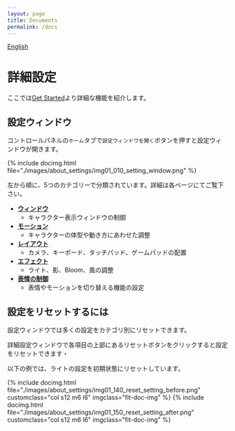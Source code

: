 ```yaml
---
layout: page
title: Documents
permalink: /docs
---
```


[English](./en/docs)

# 詳細設定

ここでは[Get Started](./get_started)より詳細な機能を紹介します。

## 設定ウィンドウ

コントロールパネルの`ホーム`タブで`設定ウィンドウを開く`ボタンを押すと設定ウィンドウが開きます。

{% include docimg.html file="./images/about_settings/img01_010_setting_window.png" %}

左から順に、5つのカテゴリーで分類されています。詳細は各ページにてご覧下さい。

* **[ウィンドウ](./docs/window)**
    - キャラクター表示ウィンドウの制御
* **[モーション](./docs/motion)**
    - キャラクターの体型や動き方にあわせた調整
* **[レイアウト](./docs/layout)**
    - カメラ、キーボード、タッチパッド、ゲームパッドの配置
* **[エフェクト](./docs/effects)**
    - ライト、影、Bloom、風の調整
* **[表情の制御](./docs/expressions)**
    - 表情やモーションを切り替える機能の設定

## 設定をリセットするには

設定ウィンドウでは多くの設定をカテゴリ別にリセットできます。

詳細設定ウィンドウで各項目の上部にあるリセットボタンをクリックすると設定をリセットできます・

以下の例では、ライトの設定を初期状態にリセットしています。

<div class="row">
{% include docimg.html file="./images/about_settings/img01_140_reset_setting_before.png" customclass="col s12 m6 l6" imgclass="fit-doc-img" %}
{% include docimg.html file="./images/about_settings/img01_150_reset_setting_after.png" customclass="col s12 m6 l6" imgclass="fit-doc-img" %}
</div>
